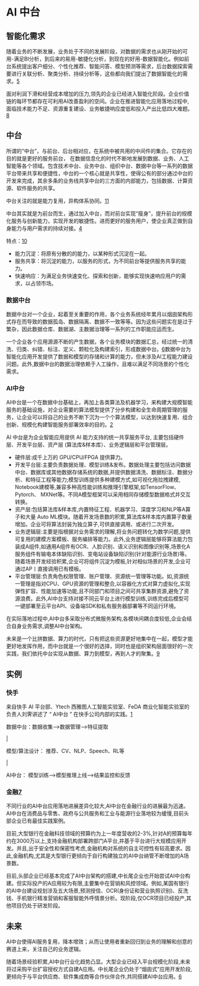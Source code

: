 # AI 中台

## 智能化需求

随着业务的不断发展，业务处于不同的发展阶段，对数据的需求也从刚开始的可用-满足BI分析，到后来的易用-敏捷化分析，到现在的好用-数据智能化。例如前台系统提出客户细分、个性化推荐、智能问答、模型预测等需求，后台数据探索需要进行关联分析、聚类分析、持续分析等，这些都向我们提出了数据智能化的需求。[5]

面对利润下滑和经营成本增加的压力,领先的企业已经进入智能化阶段。企业价值链的每环节都存在可利用AI改善盈利的空间。企业在推进智能化应用落地过程中,面临技术能力不足、资源重复建设、业务敏捷响应度低和投入产出比低四大难题。[8]


## 中台

所谓的“中台”，与前台、后台相对应，在系统中被共用的中间件的集合。它存在的目的就是更好的服务前台， 在数据信息化的时代不断地发展到数据、业务、人工智能等各个领域。包含技术中台、业务中台、组织中台、数据中台等一系列的数据平台带来共享和便捷性，中台的一个核心就是共享性，使得公有的部分通过中台的开发来完成，其余多条的业务线共享中台的三方面的内部能力，包括数据、计算资源、软件服务的共享。

中台关注的就是能力复用，异构体系协同。[11]

中台其实就是为前台而生，通过加入中台，而对前台实现“瘦身”，提升前台的规模化服务与创新能力，实现开发的敏捷性。进而更好的服务用户，使企业真正做到自身能力与用户需求的持续对接。[4]

特点：[10]

- 能力沉淀：将原有分散的的能力，以某种形式沉淀在一起。
- 服务共享：将沉淀的能力，以服务的形式，为不同前台等提供服务共享的能力。
- 快速响应：为满足业务快速变化、探索和创新，能够实现快速响应用户的需求，以占领市场。

### 数据中台

数据中台对一个企业，起着至关重要的作用，各个业务系统经年累月以烟囱架构形式存在而导致的数据孤岛、数据隔离、数据不一致等等。因为这些问题实在是过于繁杂，因此数据仓库、数据湖、主数据治理等一系列的工作职能应运而生。

一个企业各个应用源源不断的产生数据，各个业务模块的数据汇总，经过统一的清洗、归类、纠错、标注、定义、颗粒化及构建索引，形成数据中台。[6]数据中台为智能化应用开发提供了数据和模型的存储和计算的能力，但未涉及AI工程能力建设问题。此外,数据中台的数据治理依赖于人工操作，且难以满足不同场景的个性化需求。

### AI中台

AI中台是一个在数据中台基础上，再加上各类算法及机器学习，来构建大规模智能服务的基础设施，对企业需要的算法模型提供了分步构建和全生命周期管理的服务，让企业可以将自己的业务不断下沉为一个个算法模型，以达到快速复用、组合创新、规模化构建智能服务部署效率的目的。[2]

AI 中台是为企业智能应用提供 AI 能力支持的统一共享服务平台, 主要包括硬件层、开发平台层、资产层 (算法库\&样本库）、业务逻辑层和平台管理层。

- 硬件层:成千上万的 GPU/CPU/FPGA 提供算力。
- 开发平台层:主要负责数据处理、模型训练&发布。数据处理主要包括访问数据中台、数据库或其他数据存储系统的数据,并提供数据淸洗、数据标注、数据分析、和特征工程等能力;模型训练提供多种建模方式,如可视化拖拉拽建模, Notebook建模等,兼容多种高性能训练和推理引擎框架,如TensorFlow、 Pytorch、 MXNet等。不同A模型框架可以采用相同存储模型数据格式并交互转换。
- 资产层:包括算法库&样本库,内置特征工程、机器学习、深度学习和NLP等A算子和大量 Auto ML模块。随着开发场景数的积累,算法库&样本库内置算子数量增加。企业可将算法封装为独立算子,可供直接调用、或进行二次开发。
- 业务逻辑层:主要是指根据对业务需求的理解,将业务问题转化为数学问题,提供可复用的建模方案模板、服务编排等能力。此外,业务逻辑层能够将算法能力包装成A组件,如通用A组件有OCR、人脸识别、语义识别和图像识别等,场景化A服务组件有输电本体缺陷识别、变电站设备缺陷识别(针对能源行业场景)等。随着场景开发经验积累,企业可将组件沉淀为模板,针对相似场景的开发,企业可通过AP丨直接调用已有模板。
- 平台管理层:负责角色权限管理、账户管理、资源统一管理等功能。如,资源统一管理是指对CPU、GPU资源的管理和整合,以容器化方式对算力虚拟化,实现弹性扩容、性能加速等功能,且不同部门和项目之间可共享集群资源,避免了资源浪费。此外,AI中台支持对接不同云平台上进行模型训练,训练完成后模型可一键部署至云平台API、设备端SDK和私有服务器部署等不同运行环境。

在实际落地过程中,AI中台多采取分布式微服务架构,各模块间耦合度较低,企业会结合自身业务需求,调整AI中台架构。

未来是一个比拼数据、算力的时代，只有把这些资源更好地集中在一起，模型才能更好地发挥作用，而中台就是一个很好的选择，同时也是组织架构层面很好的一次实践，我们依托中台实现从数据、算力到模型，再到人才的聚集。[9]

## 实例

### 快手

来自快手 AI 平台部、Ytech 西雅图人工智能实验室、FeDA 商业化智能实验室的负责人刘霁讲述了 “ AI中台 ” 在快手公司内部的实践。[1]

数据中台：数据收集——>数据管理——>特征提取

|

模型/算法设计：  推荐、CV、NLP、Speech、RL等

|

AI中台： 模型训练——>模型推理上线——>结果监控和反馈

### 金融[7]

不同行业的AI中台应用落地进展差异化较大,AI中台在金融行业的进展最为迅速。AI中台在消费品与零售、政府与公共服务和工业与能源行业落地较为缓慢,目前头部企业已有最佳实践案例。

目前,大型银行在金融科技领域的预算约为上一年度营收的2-3%,针对A的预算每年约在3000万以上,支持金融机构部署跨部门A平台,并基于平台进行大规模应用开发。并且,出于安全性和保密性考虑,金融机构对系统的自主可控性有较高要求。因此,金融机构,尤其是大型银行更倾向于自行构建独立的AI中台纳管不断增加的A场景数。

目前,头部企业已经基本完成了AI中台架构的搭建,中长尾企业也开始尝试AI中台构建。但实际投产的A应用较为有限,主要集中在营销和风控领域。例如,某国有银行的AI中台建设规划涉及五大场景,预测授信、OCR(身份证和营业执照识别)、反洗钱、手机银行精准营销和客服智能外呼情景分析。现阶段,仅OCR项目已经投产,其他项目仍处于研发阶段。


## 未来

AI中台使得AI服务复用，降本增效；从而让使用者重新回归到业务的理解和创意的赛道上来，关注自己的业务逻辑。

随着场景经验积累,AI中台行业化趋势凸显。大型企业已经入平台规模化阶段,未来将过采购平台扩容授权方式自建A应用。中长尾企业仍处于“烟囱式”应用开发阶段,更倾向于与平台供应商、软件集成商等合作伙伴合作,共同搭建AI中台应用。[6]


[1]: http://www.mittrchina.com/news/5144
[2]: http://www.woshipm.com/ai/2679608.html
[3]: https://www.sohu.com/a/411682134_354973
[4]: https://zhuanlan.zhihu.com/p/130959439
[5]: https://www.epubit.com/articleDetails?id=1567da9f096e4a338c70a861ba3ed621
[6]: https://blog.csdn.net/m0_52274166/article/details/110815537
[7]: https://www.sgpjbg.com/i-19506.html
[8]: https://www.sgpjbg.com/baogao/23268.html
[9]: https://www.infoq.cn/article/MkahUhaFItyt1ThXW95b
[10]: https://xie.infoq.cn/article/df06331b2ca8c734d80a874ed
[11]: https://www.infoq.cn/article/DeqT110DWvPYExfVLRo3
